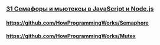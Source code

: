 ### [31 Семафоры и мьютексы в JavaScript и Node.js](https://www.youtube.com/watch?v=JNLrITevhRI)

#### https://github.com/HowProgrammingWorks/Semaphore

#### https://github.com/HowProgrammingWorks/Mutex

